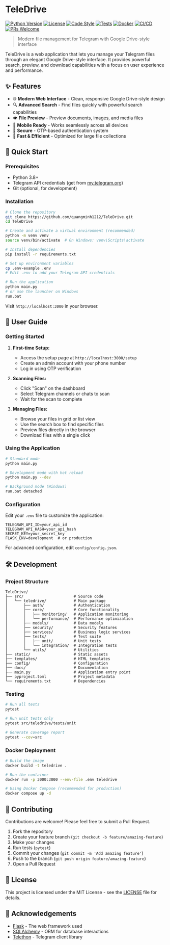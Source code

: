 # TeleDrive

[![Python Version](https://img.shields.io/badge/python-3.8%2B-blue.svg)](https://www.python.org/downloads/)
[![License](https://img.shields.io/badge/license-MIT-green.svg)](LICENSE)
[![Code Style](https://img.shields.io/badge/code%20style-black-black)](https://github.com/psf/black)
[![Tests](https://img.shields.io/badge/tests-passing-brightgreen.svg)](https://github.com/quangminh1212/TeleDrive)
[![Docker](https://img.shields.io/badge/docker-ready-blue.svg)](Dockerfile)
[![CI/CD](https://img.shields.io/badge/CI/CD-configured-success.svg)](.github/workflows/ci.yml)
[![PRs Welcome](https://img.shields.io/badge/PRs-welcome-brightgreen.svg)](https://github.com/quangminh1212/TeleDrive/pulls)

> Modern file management for Telegram with Google Drive-style interface

TeleDrive is a web application that lets you manage your Telegram files through an elegant Google Drive-style interface. It provides powerful search, preview, and download capabilities with a focus on user experience and performance.

## ✨ Features

- 🌐 **Modern Web Interface** - Clean, responsive Google Drive-style design
- 🔍 **Advanced Search** - Find files quickly with powerful search capabilities
- 👁️ **File Preview** - Preview documents, images, and media files
- 📱 **Mobile Ready** - Works seamlessly across all devices
- 🔐 **Secure** - OTP-based authentication system
- 🚀 **Fast & Efficient** - Optimized for large file collections

## 🚀 Quick Start

### Prerequisites

- Python 3.8+ 
- Telegram API credentials (get from [my.telegram.org](https://my.telegram.org/apps))
- Git (optional, for development)

### Installation

```bash
# Clone the repository
git clone https://github.com/quangminh1212/TeleDrive.git
cd TeleDrive

# Create and activate a virtual environment (recommended)
python -m venv venv
source venv/bin/activate  # On Windows: venv\Scripts\activate

# Install dependencies
pip install -r requirements.txt

# Set up environment variables
cp .env-example .env
# Edit .env to add your Telegram API credentials

# Run the application
python main.py
# or use the launcher on Windows
run.bat
```

Visit `http://localhost:3000` in your browser.

## 📖 User Guide

### Getting Started

1. **First-time Setup:**
   - Access the setup page at `http://localhost:3000/setup` 
   - Create an admin account with your phone number
   - Log in using OTP verification

2. **Scanning Files:**
   - Click "Scan" on the dashboard
   - Select Telegram channels or chats to scan
   - Wait for the scan to complete

3. **Managing Files:**
   - Browse your files in grid or list view
   - Use the search box to find specific files
   - Preview files directly in the browser
   - Download files with a single click

### Using the Application

```bash
# Standard mode
python main.py

# Development mode with hot reload
python main.py --dev

# Background mode (Windows)
run.bat detached
```

### Configuration

Edit your `.env` file to customize the application:

```
TELEGRAM_API_ID=your_api_id
TELEGRAM_API_HASH=your_api_hash
SECRET_KEY=your_secret_key
FLASK_ENV=development  # or production
```

For advanced configuration, edit `config/config.json`.

## 🛠️ Development

### Project Structure

```
TeleDrive/
├── src/                      # Source code
│   └── teledrive/            # Main package
│       ├── auth/             # Authentication
│       ├── core/             # Core functionality
│       │   ├── monitoring/   # Application monitoring
│       │   └── performance/  # Performance optimization
│       ├── models/           # Data models
│       ├── security/         # Security features
│       ├── services/         # Business logic services
│       ├── tests/            # Test suite
│       │   ├── unit/         # Unit tests
│       │   └── integration/  # Integration tests
│       └── utils/            # Utilities
├── static/                   # Static assets
├── templates/                # HTML templates
├── config/                   # Configuration
├── docs/                     # Documentation
├── main.py                   # Application entry point
├── pyproject.toml            # Project metadata
└── requirements.txt          # Dependencies
```

### Testing

```bash
# Run all tests
pytest

# Run unit tests only
pytest src/teledrive/tests/unit

# Generate coverage report
pytest --cov=src
```

### Docker Deployment

```bash
# Build the image
docker build -t teledrive .

# Run the container
docker run -p 3000:3000 --env-file .env teledrive

# Using Docker Compose (recommended for production)
docker compose up -d
```

## 📝 Contributing

Contributions are welcome! Please feel free to submit a Pull Request.

1. Fork the repository
2. Create your feature branch (`git checkout -b feature/amazing-feature`)
3. Make your changes
4. Run tests (`pytest`)
5. Commit your changes (`git commit -m 'Add amazing feature'`)
6. Push to the branch (`git push origin feature/amazing-feature`)
7. Open a Pull Request

## 📄 License

This project is licensed under the MIT License - see the [LICENSE](LICENSE) file for details.

## 🙏 Acknowledgements

- [Flask](https://flask.palletsprojects.com/) - The web framework used
- [SQLAlchemy](https://www.sqlalchemy.org/) - ORM for database interactions
- [Telethon](https://docs.telethon.dev/) - Telegram client library

